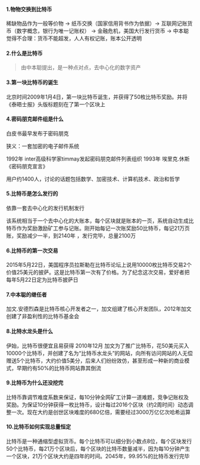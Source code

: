 #### 1.物物交换到比特币
稀缺物品作为一般等价物 -> 纸币交换（国家信用背书作为依据）->  互联网记账货币（数字概念，银行为唯一记账权） -> 金融危机，美国大行发行货币 -> 中本聪觉得不合理：货币不能超发，人人有权记账，账本公开透明

#### 2.什么是比特币
> 由中本聪提出，是一种点对点，去中心化的数字资产

#### 3.第一块比特币的诞生
北京时间2009年1月4日，第一块比特币诞生，并获得了50枚比特币奖励。并将《泰晤士报》头版标题刻在了第一个区块上

#### 4.密码朋克邮件组是什么
白皮书最早发布于密码朋克
 
狭义：一套加密的电子邮件系统

1992年 inter高级科学家timmay发起密码朋克邮件列表组织
1993年 埃里克.休斯《密码朋克宣言》

用户约1400人，讨论的话题包括数学、加密技术、计算机技术、政治和哲学

#### 5.比特币是怎么发行的
依靠一套去中心化的发行机制发行

该系统相当于一个去中心化的大账本，每个区块就是账本的一页，系统自动生成比特币作为奖励激励矿工参与记账。刚开始每记一次账奖励50比特币，每记21万页账，奖励减少一半，到2140年 ，发行完毕，总量2100万

#### 6.比特币的第一次交易
2015年5月22日，美国程序员拉斯勒在比特币论坛上说用10000枚比特币交易2个价值25美元的披萨。这是比特币第一次有了价格。为了纪念这次交易，爱好者把每年5月22日定为比特币披萨日

#### 7.中本聪的继任者
加文.安德烈森是比特币核心开发者之一，加文组建了核心开发团队，2012年加文创建了非盈利性的比特币基金会

#### 8.比特水龙头是什么
伊始，比特币很便宜且易获得 2010年12月 加文为了推广比特币，花50美元买入10000个比特币，并创建了名为“比特币水龙头”的网站，向所有访问网站的人无偿赠送5个比特币，大约价值5美分，后来人们纷纷效仿，甚至形成一种新的商业模式，早期约有50%的比特币网站靠其倒流

#### 9.比特币为什么还没挖完
比特币靠调节难度系数来保证，每10分钟全网矿工计算一道难题，竞争记账权及奖励。为保证10分钟获得一枚比特币，设计每过2016个区块（约2周时间）动态调整一次。现在大约是创世区块难度的680亿倍，需要经过3000万亿亿次哈希运算

#### 10.比特币如何实现总量恒定
比特币是一种通缩型虚拟货币。每个比特币可以细分到小数点8位，每个区块发行50个比特币，每21万个区块后，每个区块的比特币数量减半，因为每10分钟产生一个区块，21万个区块大约是四年的时间。2045年，99.95%的比特币发行完毕
